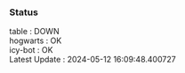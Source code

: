 ### Status


table : DOWN  
hogwarts : OK  
icy-bot : OK  
Latest Update : 2024-05-12 16:09:48.400727
